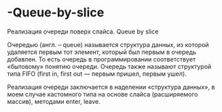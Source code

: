 # -Queue-by-slice
Реализация очереди поверх слайса. Queue by slice

Очередью (англ. – queue) называется структура данных, из которой удаляется первым тот элемент, который был первым в очередь добавлен. То есть очередь в программировании соответствует «бытовому» понятию очереди. Очередь также называют структурой типа FIFO (first in, first out — первым пришел, первым ушел).

Реализация очереди заключается в наделении «структура данных», в моем случае кастомного типа на основе слайса (расширяемого массив), методами enter, leave.
